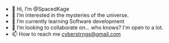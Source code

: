 - 👋 Hi, I’m @SpacedKage 
- 👀 I’m interested in the mysteries of the universe.
- 🌱 I’m currently learning Software development
- 💞️ I’m looking to collaborate on... who knows? I'm open to a lot. 
- 📫 How to reach me cyberstrngs@gmail.com


